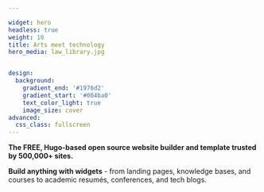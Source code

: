 ```yaml
--- 

widget: hero
headless: true
weight: 10
title: Arts meet technology
hero_media: law_library.jpg


design:
  background:
    gradient_end: '#1976d2'
    gradient_start: '#004ba0'
    text_color_light: true
    image_size: cover
advanced:
  css_class: fullscreen
---
```


**The FREE, Hugo-based open source website builder and template trusted by 500,000+ sites.**

**Build anything with widgets** - from landing pages, knowledge bases, and courses to academic resumés, conferences, and tech blogs.
